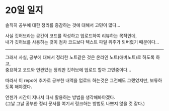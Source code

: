 # 20일 일지

솔직히 공부에 대한 정리를 증감하는 것에 대해서 고민이 많다...

사실 깃허브라는 공간이 코드를 작성하고 업로드하여 리뷰하는 목적인데,  
내가 깃허브를 사용하는 것이 점차 코드보다 텍스트 파일 위주가 되버렸기 때문이다...

---

그래서 사실, 공부에 대해서 정리한 노트같은 것은 온라인 노트(애버노트)로 하도록 하고,  
중요하고 코드와 연관있는 정리만 깃허브에 업로드 할까 고민중이다...

따라서 이 repo에 추가로 공부한 내역을 업로드 하는것은 그전에도 그랬었지만, 보류하도록 해야겠다.  

언젠가 시간이 지나서 다시 활용하는 방법을 생각해봐야겠다.  
(그날 그날 공부한 정리 문서를 여기서 링크하는 방법도 나쁘지 않을 것 같다.)

